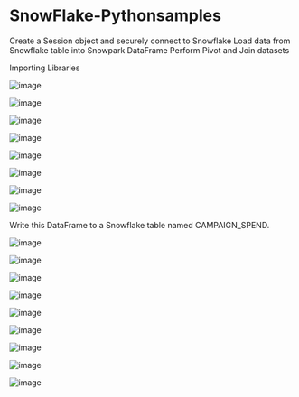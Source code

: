 # SnowFlake-Pythonsamples
Create a Session object and securely connect to Snowflake
Load data from Snowflake table into Snowpark DataFrame
Perform Pivot and Join datasets


Importing Libraries

![image](https://github.com/user-attachments/assets/b592b1b4-9c27-4eeb-84e9-534712dff923)


![image](https://github.com/user-attachments/assets/aea565a2-26e4-42e2-8054-379a12674407)


![image](https://github.com/user-attachments/assets/0168f22d-aca7-4bc0-8928-56fdec3c0577)


![image](https://github.com/user-attachments/assets/460c7284-9910-4510-9616-62034eecdf5d)


![image](https://github.com/user-attachments/assets/c08317b7-75d1-45a9-97e0-af582a6a499b)

![image](https://github.com/user-attachments/assets/28dd3a60-57df-432f-9a37-b4c1ce32acdf)

![image](https://github.com/user-attachments/assets/184bf4f4-a36c-4ca7-a862-e34a963edb9e)


![image](https://github.com/user-attachments/assets/e37507f6-4916-4b95-af88-2c4ee272c848)


Write this DataFrame to a Snowflake table named CAMPAIGN_SPEND.


![image](https://github.com/user-attachments/assets/907a3790-b8d2-4e6e-9670-4bff7cf53bdc)



![image](https://github.com/user-attachments/assets/00e72ee7-64ff-4860-9e07-41a2344155de)


![image](https://github.com/user-attachments/assets/7f8b4ddb-b780-4095-b626-4000afccd87c)


![image](https://github.com/user-attachments/assets/4a4cc782-62f7-499c-8d83-c6b5b538b227)


![image](https://github.com/user-attachments/assets/335198b5-03a7-4abb-b8c4-da7b03e72c73)


![image](https://github.com/user-attachments/assets/547806f4-5271-445d-aa8f-9f0ca0bf4cb8)


![image](https://github.com/user-attachments/assets/a55cfbf4-d1b4-4f64-b2f9-e2da50e143a5)



![image](https://github.com/user-attachments/assets/1885a7af-c9c4-43f3-ae3a-5a02be5e9adf)


![image](https://github.com/user-attachments/assets/575c6624-0fa8-40da-a63b-a3605cfab029)


